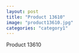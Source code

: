 ```yaml
---
layout: post
title: "Product 13610"
image: "product13610.jpg"
categories: "category1"
---
```

Product 13610
